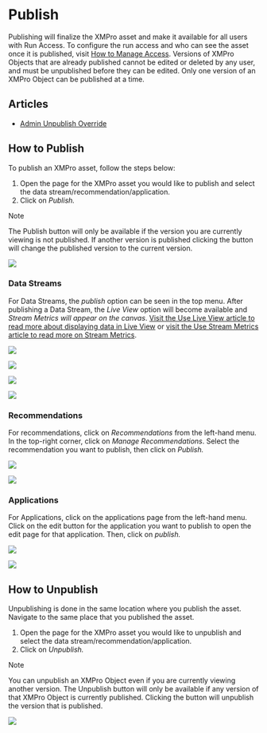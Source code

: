 # Publish

Publishing will finalize the XMPro asset and make it available for all users with Run Access. To configure the run access and who can see the asset once it is published, visit [How to Manage Access](../manage-access.md). Versions of XMPro Objects that are already published cannot be edited or deleted by any user, and must be unpublished before they can be edited. Only one version of an XMPro Object can be published at a time.

## Articles

* [Admin Unpublish Override](admin-unpublish-override.md)

## How to Publish

To publish an XMPro asset, follow the steps below:

1. Open the page for the XMPro asset you would like to publish and select the data stream/recommendation/application.
2. Click on _Publish._

> [!NOTE]
> The Publish button will only be available if the version you are currently viewing is not published. If another version is published clicking the button will change the published version to the current version.

![](images/Publish_1.png)

### Data Streams

For Data Streams, the _publish_ option can be seen in the top menu. After publishing a Data Stream, the _Live View_ option will become available and _Stream Metrics will appear on the canvas_. [Visit the Use Live View article to read more about displaying data in Live View](../data-streams/use-live-view.md) or [visit the Use Stream Metrics article to read more on Stream Metrics](../data-streams/use-stream-metrics.md).

![](images/PB_1.png)

![](images/image-234.png)

![](images/PB_2.png)

![](images/image-1789.png)

### Recommendations

For recommendations, click on _Recommendations_ from the left-hand menu. In the top-right corner, click on _Manage Recommendations_. Select the recommendation you want to publish, then click on _Publish._

![](images/Publish_4.png)

![](images/Publish_5.png)

### Applications

For Applications, click on the applications page from the left-hand menu. Click on the edit button for the application you want to publish to open the edit page for that application. Then, click on _publish._

![](images/Publish_6.png)

![](images/Publish_7.png)

## How to Unpublish

Unpublishing is done in the same location where you publish the asset. Navigate to the same place that you published the asset.

1. Open the page for the XMPro asset you would like to unpublish and select the data stream/recommendation/application.
2. Click on _Unpublish._

> [!NOTE]
> You can unpublish an XMPro Object even if you are currently viewing another version. The Unpublish button will only be available if any version of that XMPro Object is currently published. Clicking the button will unpublish the version that is published.

![](images/Publish_6.png)





















